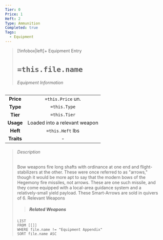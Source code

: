 ```yaml
---
Tier: 0
Price: 1
Heft: 2
Type: Ammunition
Completed: true
Tags:
  - Equipment
---
```

> [!infobox|left]+ Equipment Entry
> # `=this.file.name`
> ###### Equipment Information
|            |                               |
|:----------:|:-----------------------------:|
| **Price**  |       `=this.Price` un.       |
|  **Type**  |         `=this.Type`          |
|  **Tier**  |         `=this.Tier`          |
| **Usage**  | Loaded into a relevant weapon |
|  **Heft**  |       `=this.Heft` lbs        |
| **Traits** |               -               |
> ###### *Description*
> Bow weapons fire long shafts with ordinance at one end and flight-stabilizers at the other. These were once referred to as "arrows," though it would be more apt to say that the modern bows of the Hegemony fire missiles, not arrows. These are one such missile, and they come equipped with a local-area guidance system and a relatively-small yield payload. These Smart-Arrows are sold in quivers of 6.
> Relevant Weapons
> > ##### Related Weapons
> ```dataview
> LIST 
> FROM [[]]
> WHERE file.name != "Equipment Appendix"
> SORT file.name ASC
> ```
